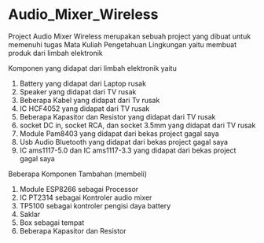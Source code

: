 # Audio_Mixer_Wireless

Project Audio Mixer Wireless merupakan sebuah project yang dibuat untuk memenuhi tugas Mata Kuliah Pengetahuan Lingkungan yaitu membuat produk dari limbah elektronik

Komponen yang didapat dari limbah elektronik yaitu
1. Battery yang didapat dari Laptop rusak
2. Speaker yang didapat dari TV rusak
3. Beberapa Kabel yang didapat dari Tv rusak
4. IC HCF4052 yang didapat dari TV rusak
5. Beberapa Kapasitor dan Resistor yang didapat dari TV rusak
6. socket DC in, socket RCA, dan socket 3.5mm yang didapat dari TV rusak
7. Module Pam8403 yang didapat dari bekas project gagal saya
8. Usb Audio Bluetooth yang didapat dari bekas project gagal saya
9. IC ams1117-5.0 dan IC ams1117-3.3 yang didapat dari bekas project gagal saya

Beberapa Komponen Tambahan (membeli)
1. Module ESP8266  sebagai Processor
2. IC PT2314 sebagai Kontroler audio mixer
3. TP5100 sebagai kontroler pengisi daya battery
4. Saklar
5. Box sebagai tempat
6. Beberapa Kapasitor dan Resistor
